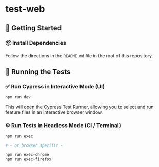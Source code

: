 # test-web

## 🚀 Getting Started

### 📦 Install Dependencies

Follow the directions in the `README.md` file in the root of this repository.

## 🧪 Running the Tests

### ✅ Run Cypress in Interactive Mode (UI)

```bash
npm run dev
```

This will open the Cypress Test Runner, allowing you to select and run feature files in an interactive browser window.

### ⚙️ Run Tests in Headless Mode (CI / Terminal)

```bash
npm run exec

# - or browser specific -

npm run exec-chrome
npm run exec-firefox
```
